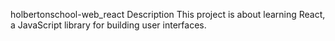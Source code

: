 holbertonschool-web_react
Description
This project is about learning React, a JavaScript library for building user interfaces.
